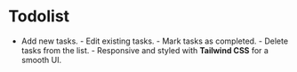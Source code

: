 # Todolist
 - Add new tasks. - Edit existing tasks. - Mark tasks as completed. - Delete tasks from the list. - Responsive and styled with **Tailwind CSS** for a smooth UI.
